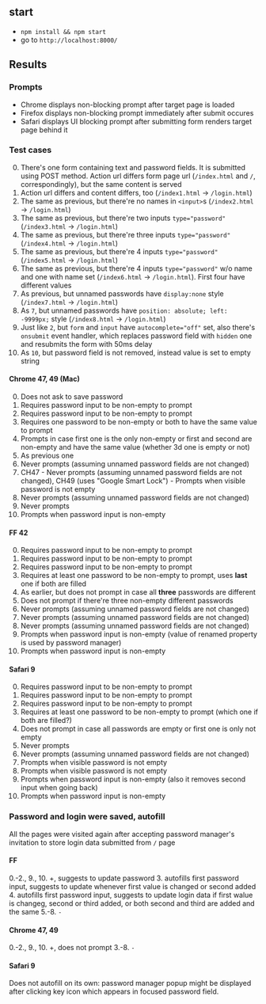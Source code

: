 ## start

- `npm install && npm start`
- go to `http://localhost:8000/`

## Results

### Prompts

- Chrome displays non-blocking prompt after target page is loaded
- Firefox displays non-blocking prompt immediately after submit occures
- Safari displays UI blocking prompt after submitting form renders target page behind it

### Test cases

0. There's one form containing text and password fields. It is submitted using POST method.
Action url differs form page url (`/index.html` and `/`, correspondingly), but the same content
is served
1. Action url differs and content differs, too (`/index1.html` -> `/login.html`)
2. The same as previous, but there're no names in `<input>`s (`/index2.html` -> `/login.html`)
3. The same as previous, but there're two inputs `type="password"` (`/index3.html` -> `/login.html`)
4. The same as previous, but there're three inputs `type="password"` (`/index4.html` -> `/login.html`)
5. The same as previous, but there're 4 inputs `type="password"` (`/index5.html` -> `/login.html`)
6. The same as previous, but there're 4 inputs `type="password"` w/o name and one with name set (`/index6.html` -> `/login.html`). First four have different values
7. As previous, but unnamed passwords have `display:none` style (`/index7.html` -> `/login.html`)
8. As `7`, but unnamed passwords have `position: absolute; left: -9999px;` style (`/index8.html` -> `/login.html`)
9. Just like `2`, but `form` and `input` have `autocomplete="off"` set, also there's `onsubmit` event handler, 
which replaces password field with `hidden` one and resubmits the form with 50ms delay
10. As `10`, but password field is not removed, instead value is set to empty string

#### Chrome 47, 49 (Mac)

0. Does not ask to save password
1. Requires password input to be non-empty to prompt
2. Requires password input to be non-empty to prompt
3. Requires one password to be non-empty or both to have the same value to prompt
4. Prompts in case first one is the only non-empty or first and second are non-empty and
have the same value (whether 3d one is empty or not)
5. As previous one
6. Never prompts (assuming unnamed password fields are not changed)
7. CH47 - Never prompts (assuming unnamed password fields are not changed), CH49 (uses "Google Smart Lock") - Prompts when visible password is not empty
8. Never prompts (assuming unnamed password fields are not changed)
9. Never prompts
10. Prompts when password input is non-empty

#### FF 42

0. Requires password input to be non-empty to prompt
1. Requires password input to be non-empty to prompt
2. Requires password input to be non-empty to prompt
3. Requires at least one password to be non-empty to prompt, uses **last** one if both are filled
4. As earlier, but does not prompt in case all **three** passwords are different
5. Does not prompt if there're three non-empty different passwords 
6. Never prompts (assuming unnamed password fields are not changed)
7. Never prompts (assuming unnamed password fields are not changed)
8. Never prompts (assuming unnamed password fields are not changed)
9. Prompts when password input is non-empty (value of renamed property is used by
password manager)
10. Prompts when password input is non-empty

#### Safari 9

0. Requires password input to be non-empty to prompt
1. Requires password input to be non-empty to prompt
2. Requires password input to be non-empty to prompt
3. Requires at least one password to be non-empty to prompt (which one if both are filled?)
4. Does not prompt in case all passwords are empty or first one is only not empty
5. Never prompts
6. Never prompts (assuming unnamed password fields are not changed)
7. Prompts when visible password is not empty
8. Prompts when visible password is not empty
9. Prompts when password input is non-empty (also it removes second input when going
back)
10. Prompts when password input is non-empty

### Password and login were saved, autofill

All the pages were visited again after accepting password manager's invitation to store
login data submitted from `/` page

#### FF 

0.-2., 9., 10. +, suggests to update password
3. autofills first password input, suggests to update whenever first value is changed or
second added
4. autofills first password input, suggests to update login data if first walue is
changeg, second or third added, or both second and third are added and the same
5.-8. `-`

#### Chrome 47, 49
0.-2., 9., 10. +, does not prompt
3.-8. `-`

#### Safari 9

Does not autofill on its own: password manager popup might be displayed after clicking
key icon which appears in focused password field.
